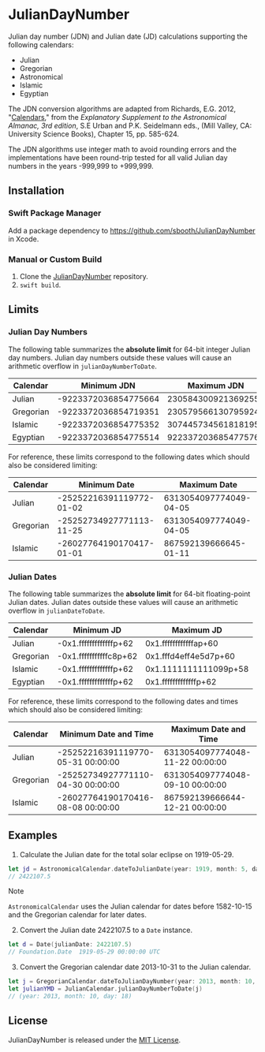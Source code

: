 # JulianDayNumber

Julian day number (JDN) and Julian date (JD) calculations supporting the following calendars:
- Julian
- Gregorian
- Astronomical
- Islamic
- Egyptian

The JDN conversion algorithms are adapted from Richards, E.G. 2012, "[Calendars](https://aa.usno.navy.mil/downloads/c15_usb_online.pdf)," from the *Explanatory Supplement to the Astronomical Almanac, 3rd edition*, S.E Urban and P.K. Seidelmann eds., (Mill Valley, CA: University Science Books), Chapter 15, pp. 585-624.

The JDN algorithms use integer math to avoid rounding errors and the implementations have been round-trip tested for all valid Julian day numbers in the years -999,999 to +999,999.

## Installation

### Swift Package Manager

Add a package dependency to https://github.com/sbooth/JulianDayNumber in Xcode.

### Manual or Custom Build

1. Clone the [JulianDayNumber](https://github.com/sbooth/JulianDayNumber) repository.
2. `swift build`.

## Limits

### Julian Day Numbers

The following table summarizes the **absolute limit** for 64-bit integer Julian day numbers. Julian day numbers outside these values will cause an arithmetic overflow in `julianDayNumberToDate`.

| Calendar | Minimum JDN | Maximum JDN |
| --- | --- | --- |
| Julian | -9223372036854775664 | 2305843009213692550 |
| Gregorian | -9223372036854719351 | 2305795661307959247 |
| Islamic | -9223372036854775352 | 307445734561818195 |
| Egyptian | -9223372036854775514 | 9223372036854775760 |

For reference, these limits correspond to the following dates which should also be considered limiting:

| Calendar | Minimum Date | Maximum Date |
| --- | --- | --- |
| Julian | -25252216391119772-01-02 | 6313054097774049-04-05 |
| Gregorian | -25252734927771113-11-25 | 6313054097774049-04-05 |
| Islamic | -26027764190170417-01-01 | 867592139666645-01-11 |

### Julian Dates

The following table summarizes the **absolute limit** for 64-bit floating-point Julian dates. Julian dates outside these values will cause an arithmetic overflow in `julianDateToDate`.

| Calendar | Minimum JD | Maximum JD |
| --- | --- | --- |
| Julian | -0x1.fffffffffffffp+62 | 0x1.ffffffffffffap+60 |
| Gregorian | -0x1.fffffffffffc8p+62 | 0x1.fffd4eff4e5d7p+60 |
| Islamic | -0x1.fffffffffffffp+62 | 0x1.1111111111099p+58 |
| Egyptian | -0x1.fffffffffffffp+62 | 0x1.fffffffffffffp+62 |

For reference, these limits correspond to the following dates and times which should also be considered limiting:

| Calendar | Minimum Date and Time | Maximum Date and Time |
| --- | --- | --- |
| Julian | -25252216391119770-05-31 00:00:00 | 6313054097774048-11-22 00:00:00 |
| Gregorian | -25252734927771110-04-30 00:00:00 | 6313054097774048-09-10 00:00:00 |
| Islamic | -26027764190170416-08-08 00:00:00 | 867592139666644-12-21 00:00:00 |

## Examples

1. Calculate the Julian date for the total solar eclipse on 1919-05-29.

```swift
let jd = AstronomicalCalendar.dateToJulianDate(year: 1919, month: 5, day: 29)
// 2422107.5
```

> [!NOTE]
> `AstronomicalCalendar` uses the Julian calendar for dates before 1582-10-15 and the Gregorian calendar for later dates.

2. Convert the Julian date 2422107.5 to a `Date` instance.

```swift
let d = Date(julianDate: 2422107.5)
// Foundation.Date	1919-05-29 00:00:00 UTC
```

3. Convert the Gregorian calendar date 2013-10-31 to the Julian calendar.

```swift
let j = GregorianCalendar.dateToJulianDayNumber(year: 2013, month: 10, day: 31)
let julianYMD = JulianCalendar.julianDayNumberToDate(j)
// (year: 2013, month: 10, day: 18)
```

## License

JulianDayNumber is released under the [MIT License](https://github.com/sbooth/JulianDayNumber/blob/main/LICENSE.txt).
